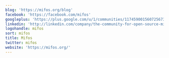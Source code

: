 ```yaml
---
blog: 'https://mifos.org/blog'
facebook: 'https://facebook.com/mifos'
googleplus: 'https://plus.google.com/u/1/communities/117459001560725673646'
linkedin: 'http://linkedin.com/company/the-community-for-open-source-microfinance'
logohandle: mifos
sort: mifos
title: Mifos
twitter: mifos
website: 'https://mifos.org/'
---
```

